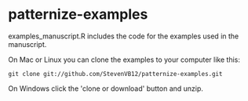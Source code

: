 # patternize-examples

examples_manuscript.R includes the code for the examples used in the manuscript.

On Mac or Linux you can clone the examples to your computer like this:

```
git clone git://github.com/StevenVB12/patternize-examples.git
```

On Windows click the 'clone or download' button and unzip.
